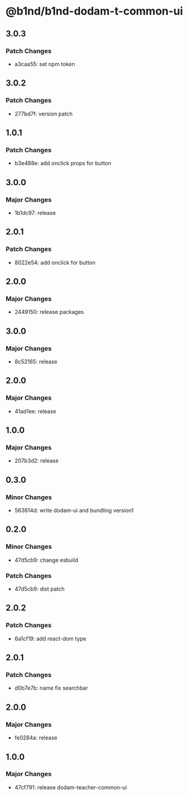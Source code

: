 # @b1nd/b1nd-dodam-t-common-ui

## 3.0.3

### Patch Changes

- a3caa55: set npm token

## 3.0.2

### Patch Changes

- 277bd7f: version patch

## 1.0.1

### Patch Changes

- b3e488e: add onclick props for button

## 3.0.0

### Major Changes

- 1b1dc97: release

## 2.0.1

### Patch Changes

- 8022e54: add onclick for button

## 2.0.0

### Major Changes

- 2449150: release packages

## 3.0.0

### Major Changes

- 8c52165: release

## 2.0.0

### Major Changes

- 41ad1ee: release

## 1.0.0

### Major Changes

- 207b3d2: release

## 0.3.0

### Minor Changes

- 563614d: write dodam-ui and bundling version1

## 0.2.0

### Minor Changes

- 47d5cb9: change esbuild

### Patch Changes

- 47d5cb9: dist patch

## 2.0.2

### Patch Changes

- 6a1cf19: add react-dom type

## 2.0.1

### Patch Changes

- d0b7e7b: name fix searchbar

## 2.0.0

### Major Changes

- fe0284a: release

## 1.0.0

### Major Changes

- 47cf791: release dodam-teacher-common-ui
